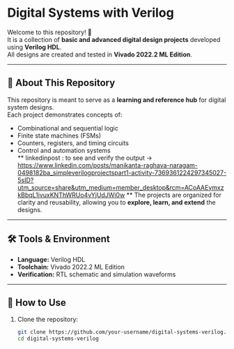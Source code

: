 # Digital Systems with Verilog

Welcome to this repository! 🎉  
It is a collection of **basic and advanced digital design projects** developed using **Verilog HDL**.  
All designs are created and tested in **Vivado 2022.2 ML Edition**.

---

## 📌 About This Repository
This repository is meant to serve as a **learning and reference hub** for digital system designs.  
Each project demonstrates concepts of:
- Combinational and sequential logic  
- Finite state machines (FSMs)  
- Counters, registers, and timing circuits  
- Control and automation systems  
** linkedinpost : to see and verify the output → https://www.linkedin.com/posts/manikanta-raghava-naragam-0498182ba_simpleverilogprojectspart1-activity-7369361224297345027-5sID?utm_source=share&utm_medium=member_desktop&rcm=ACoAAEymxzkBbqL1ivuxKNThWRUo4vYjUdJWi0w **
The projects are organized for clarity and reusability, allowing you to **explore, learn, and extend** the designs.

---

## 🛠 Tools & Environment
- **Language:** Verilog HDL  
- **Toolchain:** Vivado 2022.2 ML Edition  
- **Verification:** RTL schematic and simulation waveforms  

---

## 🚀 How to Use
1. Clone the repository:
   ```bash
   git clone https://github.com/your-username/digital-systems-verilog.git
   cd digital-systems-verilog
